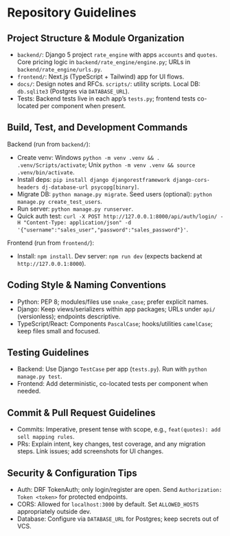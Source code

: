 # Repository Guidelines

## Project Structure & Module Organization
- `backend/`: Django 5 project `rate_engine` with apps `accounts` and `quotes`. Core pricing logic in `backend/rate_engine/engine.py`; URLs in `backend/rate_engine/urls.py`.
- `frontend/`: Next.js (TypeScript + Tailwind) app for UI flows.
- `docs/`: Design notes and RFCs. `scripts/`: utility scripts. Local DB: `db.sqlite3` (Postgres via `DATABASE_URL`).
- Tests: Backend tests live in each app’s `tests.py`; frontend tests co-located per component when present.

## Build, Test, and Development Commands
Backend (run from `backend/`):
- Create venv: Windows `python -m venv .venv && . .venv/Scripts/activate`; Unix `python -m venv .venv && source .venv/bin/activate`.
- Install deps: `pip install django djangorestframework django-cors-headers dj-database-url psycopg[binary]`.
- Migrate DB: `python manage.py migrate`. Seed users (optional): `python manage.py create_test_users`.
- Run server: `python manage.py runserver`.
- Quick auth test: `curl -X POST http://127.0.0.1:8000/api/auth/login/ -H "Content-Type: application/json" -d '{"username":"sales_user","password":"sales_password"}'`.

Frontend (run from `frontend/`):
- Install: `npm install`. Dev server: `npm run dev` (expects backend at `http://127.0.0.1:8000`).

## Coding Style & Naming Conventions
- Python: PEP 8; modules/files use `snake_case`; prefer explicit names.
- Django: Keep views/serializers within app packages; URLs under `api/` (versionless); endpoints descriptive.
- TypeScript/React: Components `PascalCase`; hooks/utilities `camelCase`; keep files small and focused.

## Testing Guidelines
- Backend: Use Django `TestCase` per app (`tests.py`). Run with `python manage.py test`.
- Frontend: Add deterministic, co-located tests per component when needed.

## Commit & Pull Request Guidelines
- Commits: Imperative, present tense with scope, e.g., `feat(quotes): add sell mapping rules`.
- PRs: Explain intent, key changes, test coverage, and any migration steps. Link issues; add screenshots for UI changes.

## Security & Configuration Tips
- Auth: DRF TokenAuth; only login/register are open. Send `Authorization: Token <token>` for protected endpoints.
- CORS: Allowed for `localhost:3000` by default. Set `ALLOWED_HOSTS` appropriately outside dev.
- Database: Configure via `DATABASE_URL` for Postgres; keep secrets out of VCS.
